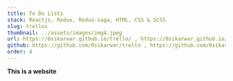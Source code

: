 ```yaml
---
title: To Do Lists
stack: Reactjs, Redux, Redux-saga, HTML, CSS & SCSS
slug: trellos
thumbnail: ../assets/images/img4.jpeg
url: https://0sikarwar.github.io/trello/ , https://0sikarwar.github.io/Trello-with-drag-n-drop/
github: https://github.com/0sikarwar/trello , https://github.com/0sikarwar/Trello-with-drag-n-drop
order: 4
---
```


**This is a website**
